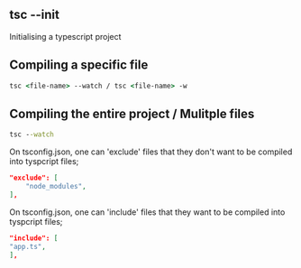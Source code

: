 ## tsc --init

Initialising a typescript project

## Compiling a specific file

```cmd
tsc <file-name> --watch / tsc <file-name> -w
```

## Compiling the entire project / Mulitple files

```cmd
tsc --watch
```

On tsconfig.json, one can 'exclude' files that they don't want to be compiled into tyspcript files;

```json
"exclude": [
    "node_modules",
],
```

On tsconfig.json, one can 'include' files that they want to be compiled into tyspcript files;

```json
"include": [
"app.ts",
],
```
